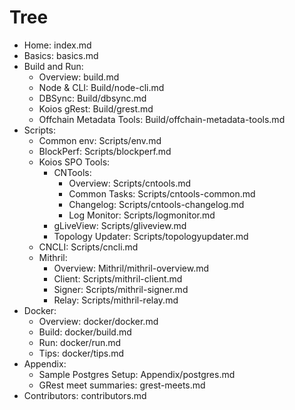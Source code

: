 # Tree
  - Home: index.md
  - Basics: basics.md
  - Build and Run:
    - Overview: build.md
    - Node & CLI: Build/node-cli.md
    - DBSync: Build/dbsync.md
    - Koios gRest: Build/grest.md
    - Offchain Metadata Tools: Build/offchain-metadata-tools.md
  - Scripts:
    - Common env: Scripts/env.md
    - BlockPerf: Scripts/blockperf.md
    - Koios SPO Tools:
      - CNTools:
        - Overview: Scripts/cntools.md
        - Common Tasks: Scripts/cntools-common.md
        - Changelog: Scripts/cntools-changelog.md
        - Log Monitor: Scripts/logmonitor.md
      - gLiveView: Scripts/gliveview.md
      - Topology Updater: Scripts/topologyupdater.md
    - CNCLI: Scripts/cncli.md
    - Mithril:
      - Overview: Mithril/mithril-overview.md
      - Client: Scripts/mithril-client.md
      - Signer: Scripts/mithril-signer.md
      - Relay: Scripts/mithril-relay.md
  - Docker:
    - Overview: docker/docker.md
    - Build: docker/build.md
    - Run: docker/run.md
    - Tips: docker/tips.md
  - Appendix:
    - Sample Postgres Setup: Appendix/postgres.md
    - GRest meet summaries: grest-meets.md
  - Contributors: contributors.md

